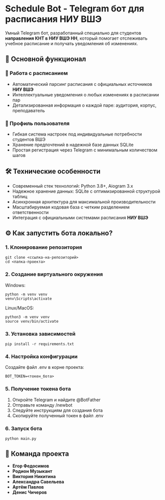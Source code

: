 # Schedule Bot - Telegram бот для расписания НИУ ВШЭ

Умный Telegram бот, разработанный специально для студентов **направления КНТ в НИУ ВШЭ НН**, который помогает отслеживать учебное расписание и получать уведомления об изменениях.

## 🎯 Основной функционал

### 📅 Работа с расписанием
- Автоматический парсинг расписания с официальных источников **НИУ ВШЭ**
- Интеллектуальные уведомления о любых изменениях в расписании пар
- Детализированная информация о каждой паре: аудитория, корпус, преподаватель

### 👤 Профиль пользователя
- Гибкая система настроек под индивидуальные потребности студентов ВШЭ
- Хранение предпочтений в надежной базе данных SQLite
- Простая регистрация через Telegram с минимальным количеством шагов

## 🛠 Технические особенности

- Современный стек технологий: Python 3.8+, Aiogram 3.x
- Надежное хранение данных: SQLite с оптимизированной структурой таблиц
- Асинхронная архитектура для максимальной производительности
- Масштабируемая кодовая база с четким разделением ответственности
- Интеграция с официальными системами расписания **НИУ ВШЭ**

## ⚙️ Как запустить бота локально?
### 1. Клонирование репозитория
```
git clone <ссылка-на-репозиторий>
cd <папка-проекта>
```
### 2. Создание виртуального окружения
Windows:
```
python -m venv venv
venv\Scripts\activate
```
Linux/MacOS:
```
python3 -m venv venv
source venv/bin/activate
```
### 3. Установка зависимостей
```
pip install -r requirements.txt
```
### 4. Настройка конфигурации
Создайте файл .env в корне проекта:
```
BOT_TOKEN=<токен_бота>
```
### 5. Получение токена бота
1. Откройте Telegram и найдите @BotFather
2. Отправьте команду /newbot
3. Следуйте инструкциям для создания бота
4. Скопируйте полученный токен в файл .env
### 6. Запуск бота
```
python main.py
```

## 👥 Команда проекта

- **Егор Федосимов**
- **Родион Музыкант**
- **Виктория Никитина**
- **Александра Савельева**
- **Артём Павлов**
- **Денис Чичеров**
